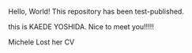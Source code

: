 Hello, World!
This repository has been test-published.

this is KAEDE YOSHIDA.
Nice to meet you!!!!!

Michele Lost her CV 
